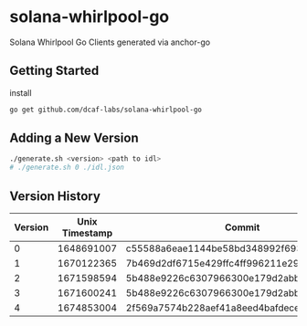 # solana-whirlpool-go

Solana Whirlpool Go Clients generated via anchor-go

## Getting Started

install

```bash
go get github.com/dcaf-labs/solana-whirlpool-go
```

## Adding a New Version

```bash
./generate.sh <version> <path to idl>
# ./generate.sh 0 ./idl.json
```

## Version History

| Version | Unix Timestamp | Commit                                   | Signature                                                                                |
| ------- | -------------- | ---------------------------------------- | ---------------------------------------------------------------------------------------- |
| 0       | 1648691007     | c55588a6eae1144be58bd348992f693e8b5ddc01 | 2Lo5YqYtSPyZFte4bCc1PwtzcgciTkNJjtdCgLN9mG1Hh57GG2J2X4Eh4c9StBC8HBpWP2JEGiAkbHNzLcx1vgxg |
| 1       | 1670122365     | 7b469d2df6715e429ffc4ff996211e2976972a92 | 58Ah8ckMM8bfZZwxhMLZGDGgCJTjVUeHPsVB83m8u2UkyNoRhijTXfyvtimsqmboc6oVK7HibyPhPPS3nhwDQNBz |
| 2       | 1671598594     | 5b488e9226c6307966300e179d2abb367011d307 | 3qZTBy2xjs8U25qi7tndxLhmwrFF12RpXiwriCs1ATG6TgGn5iz1MtWymae3Wo8KibawXuPAGj3vz3LWzo2L5uZG |
| 3       | 1671600241     | 5b488e9226c6307966300e179d2abb367011d307 | 2BvaCrNtq1VK1nxWoeUDqbiyxz8nUq9jBEgQutyzRbQevsu31pd3mUAnCpJm2KCk4AzFW8cW4WAZubBfq9q5nV4i |
| 4       | 1674853004     | 2f569a7574b228aef41a8eed4bafdece6669346b | 5mhkpznvQ5J6YgRRpCE3XhsSWTgd8kGaig8ixacGCM4txfkHtxQbgdtFU4TuSbCUDbez1DNVt1xZb37GtbkJoyTg |
